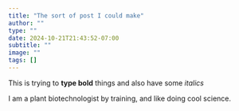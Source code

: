 ```yaml
---
title: "The sort of post I could make"
author: ""
type: ""
date: 2024-10-21T21:43:52-07:00
subtitle: ""
image: ""
tags: []
---
```


This is trying to **type bold** things and also have some *italics*

I am a plant biotechnologist by training, and like doing cool science.

